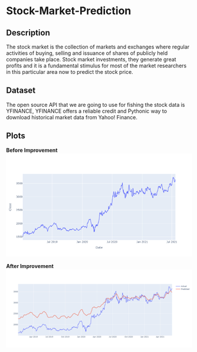 # Stock-Market-Prediction

## Description
The stock market is the collection of markets and exchanges where regular activities of buying, selling and issuance of shares of publicly held companies take place. Stock market investments, they generate great profits and it is a fundamental stimulus for most of the market researchers in this particular area now to predict the stock price.

## Dataset
The open source API that we are going to use for fishing the stock data is YFINANCE, YFINANCE offers a reliable credit and Pythonic way to download historical market data from Yahoo! Finance.

## Plots
**Before Improvement**
![plot](./before.png)

**After Improvement**
![plot](./after.png)
